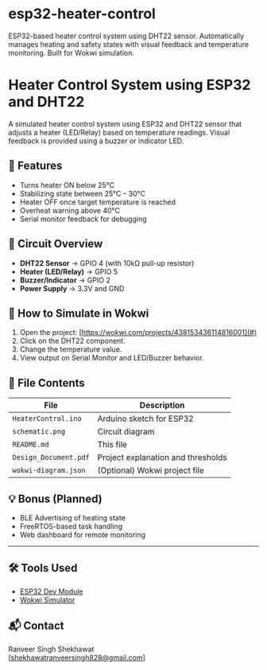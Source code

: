 # esp32-heater-control
ESP32-based heater control system using DHT22 sensor. Automatically manages heating and safety states with visual feedback and temperature monitoring. Built for Wokwi simulation.
# Heater Control System using ESP32 and DHT22

A simulated heater control system using ESP32 and DHT22 sensor that adjusts a heater (LED/Relay) based on temperature readings. Visual feedback is provided using a buzzer or indicator LED.

## 🔧 Features

- Turns heater ON below 25°C
- Stabilizing state between 25°C – 30°C
- Heater OFF once target temperature is reached
- Overheat warning above 40°C
- Serial monitor feedback for debugging

## 📐 Circuit Overview

- **DHT22 Sensor** → GPIO 4 (with 10kΩ pull-up resistor)
- **Heater (LED/Relay)** → GPIO 5
- **Buzzer/Indicator** → GPIO 2
- **Power Supply** → 3.3V and GND

## 🚀 How to Simulate in Wokwi

1. Open the project: [https://wokwi.com/projects/438153436114816001](#)
2. Click on the DHT22 component.
3. Change the temperature value.
4. View output on Serial Monitor and LED/Buzzer behavior.

## 📂 File Contents

| File                  | Description                          |
|-----------------------|--------------------------------------|
| `HeaterControl.ino`   | Arduino sketch for ESP32             |
| `schematic.png`       | Circuit diagram                      |
| `README.md`           | This file                            |
| `Design_Document.pdf` | Project explanation and thresholds   |
| `wokwi-diagram.json`  | (Optional) Wokwi project file        |

## 💡 Bonus (Planned)

- BLE Advertising of heating state
- FreeRTOS-based task handling
- Web dashboard for remote monitoring

---

## 🛠 Tools Used

- [ESP32 Dev Module](https://www.espressif.com/en/products/socs/esp32)
- [Wokwi Simulator](https://wokwi.com)


## 📬 Contact

Ranveer Singh Shekhawat  
[shekhawatranveersingh828@gmail.com]

